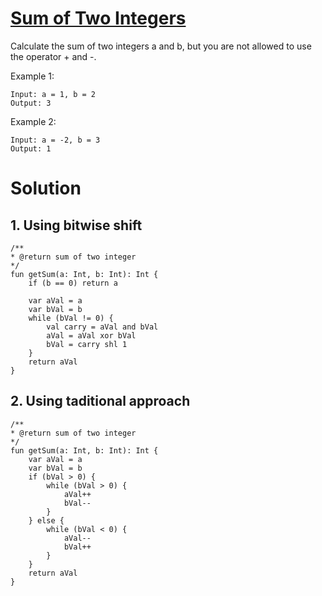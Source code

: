 # [Sum of Two Integers](https://leetcode.com/problems/sum-of-two-integers/)

Calculate the sum of two integers a and b, but you are not allowed to use the operator + and -.

Example 1:
```
Input: a = 1, b = 2
Output: 3
```
Example 2:
```
Input: a = -2, b = 3
Output: 1
```
# Solution
## 1. Using bitwise shift
```
/**
* @return sum of two integer
*/
fun getSum(a: Int, b: Int): Int {
    if (b == 0) return a

    var aVal = a
    var bVal = b
    while (bVal != 0) {
        val carry = aVal and bVal
        aVal = aVal xor bVal
        bVal = carry shl 1
    }
    return aVal
}
```

## 2. Using taditional approach

```
/**
* @return sum of two integer
*/
fun getSum(a: Int, b: Int): Int {
    var aVal = a
    var bVal = b
    if (bVal > 0) {
        while (bVal > 0) {
            aVal++
            bVal--
        }
    } else {
        while (bVal < 0) {
            aVal--
            bVal++
        }
    }
    return aVal
}
```
